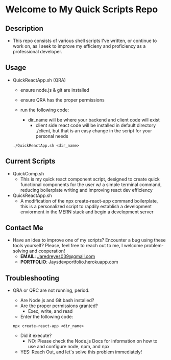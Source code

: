 # Welcome to My Quick Scripts Repo

## Description
- This repo consists of various shell scripts I've written, or continue to work on, as I seek to improve my efficieny and proficiency as a professional developer.

## Usage
- QuickReactApp.sh (QRA)
	- ensure node.js & git are installed
	- ensure QRA has the proper permissions

	- run the following code:
		- dir_name will be where your backend and client code will exist
			- client side react code will be installed in default directory ./client, but that is an easy change in the script for your personal needs

	```
	./QuickReactApp.sh <dir_name>
	```

## Current Scripts
- QuickComp.sh
	- This is my quick react component script, designed to create quick functional components for the user w/ a simple terminal command, reducing boilerplate writing and improving react dev efficiency
- QuickReactApp.sh
	- A modification of the npx create-react-app command boilerplate, this is a personalized script to rapdily establish a development enviorment in the MERN stack and begin a development server

## Contact Me
- Have an idea to improve one of my scripts? Encounter a bug using these tools yourself? Please, feel free to reach out to me, I welcome problem-solving and cooperation!
	- **EMAIL**: Jaredreyes039@gmail.com
	- **PORTFOLIO**: Jaysdevportfolio.herokuapp.com

## Troubleshooting
- QRA or QRC are not running, period.
	- Are Node.js and Git bash installed?
	- Are the proper permissions granted?
		- Exec, write, and read
	- Enter the following code:

	```
	npx create-react-app <dir_name>
	```
	- Did it execute?
		- NO: Please check the Node.js Docs for information on how to use and configure node, npm, and npx
	- YES: Reach Out, and let's solve this problem immediately!
